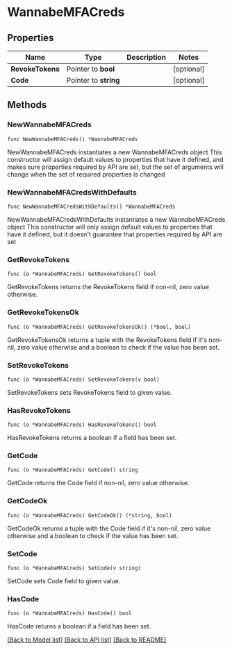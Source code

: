 # WannabeMFACreds

## Properties

Name | Type | Description | Notes
------------ | ------------- | ------------- | -------------
**RevokeTokens** | Pointer to **bool** |  | [optional] 
**Code** | Pointer to **string** |  | [optional] 

## Methods

### NewWannabeMFACreds

`func NewWannabeMFACreds() *WannabeMFACreds`

NewWannabeMFACreds instantiates a new WannabeMFACreds object
This constructor will assign default values to properties that have it defined,
and makes sure properties required by API are set, but the set of arguments
will change when the set of required properties is changed

### NewWannabeMFACredsWithDefaults

`func NewWannabeMFACredsWithDefaults() *WannabeMFACreds`

NewWannabeMFACredsWithDefaults instantiates a new WannabeMFACreds object
This constructor will only assign default values to properties that have it defined,
but it doesn't guarantee that properties required by API are set

### GetRevokeTokens

`func (o *WannabeMFACreds) GetRevokeTokens() bool`

GetRevokeTokens returns the RevokeTokens field if non-nil, zero value otherwise.

### GetRevokeTokensOk

`func (o *WannabeMFACreds) GetRevokeTokensOk() (*bool, bool)`

GetRevokeTokensOk returns a tuple with the RevokeTokens field if it's non-nil, zero value otherwise
and a boolean to check if the value has been set.

### SetRevokeTokens

`func (o *WannabeMFACreds) SetRevokeTokens(v bool)`

SetRevokeTokens sets RevokeTokens field to given value.

### HasRevokeTokens

`func (o *WannabeMFACreds) HasRevokeTokens() bool`

HasRevokeTokens returns a boolean if a field has been set.

### GetCode

`func (o *WannabeMFACreds) GetCode() string`

GetCode returns the Code field if non-nil, zero value otherwise.

### GetCodeOk

`func (o *WannabeMFACreds) GetCodeOk() (*string, bool)`

GetCodeOk returns a tuple with the Code field if it's non-nil, zero value otherwise
and a boolean to check if the value has been set.

### SetCode

`func (o *WannabeMFACreds) SetCode(v string)`

SetCode sets Code field to given value.

### HasCode

`func (o *WannabeMFACreds) HasCode() bool`

HasCode returns a boolean if a field has been set.


[[Back to Model list]](../README.md#documentation-for-models) [[Back to API list]](../README.md#documentation-for-api-endpoints) [[Back to README]](../README.md)


